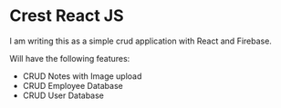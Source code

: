 # Crest React JS
I am writing this as a simple crud application with React and Firebase.

Will have the following features:
- CRUD Notes with Image upload
- CRUD Employee Database
- CRUD User Database